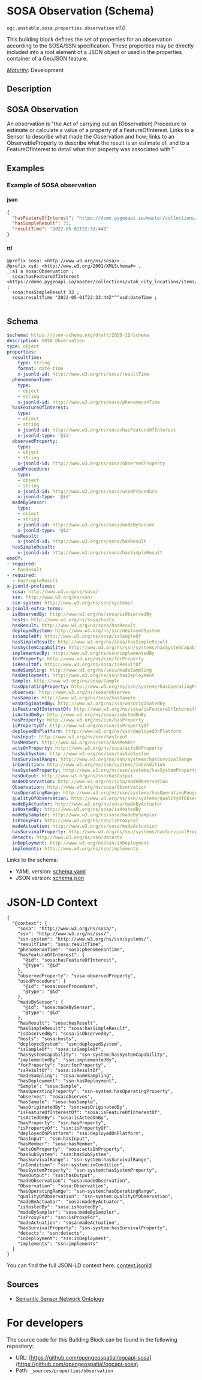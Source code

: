 
# SOSA Observation (Schema)

`ogc.unstable.sosa.properties.observation` *v1.0*

This building block defines the set of properties for an observation according to the SOSA/SSN specification. These properties may be directly included into a root element of a JSON object or used in the properties container of a GeoJSON feature.

[*Maturity*](https://github.com/cportele/ogcapi-building-blocks#building-block-maturity): Development

## Description

## SOSA Observation

An observation is "the Act of carrying out an (Observation) Procedure to estimate or calculate a value 
of a property of a FeatureOfInterest. Links to a Sensor to describe what made the Observation and how;
links to an ObservableProperty to describe what the result is an estimate of, and to a FeatureOfInterest
to detail what that property was associated with."
## Examples

### Example of SOSA observation
#### json
```json
{ 
  "hasFeatureOfInterest": "https://demo.pygeoapi.io/master/collections/utah_city_locations/items/Salem",
  "hasSimpleResult": 33,
  "resultTime": "2022-05-01T22:33:44Z"
}
```

#### ttl
```ttl
@prefix sosa: <http://www.w3.org/ns/sosa/> .
@prefix xsd: <http://www.w3.org/2001/XMLSchema#> .
_:a1 a sosa:Observation ;
  sosa:hasFeatureOfInterest <https://demo.pygeoapi.io/master/collections/utah_city_locations/items/Salem> ;
  sosa:hasSimpleResult 33 ;
  sosa:resultTime "2022-05-01T22:33:44Z"^^xsd:dateTime ;
.
```

## Schema

```yaml
$schema: https://json-schema.org/draft/2020-12/schema
description: SOSA Observation
type: object
properties:
  resultTime:
    type: string
    format: date-time
    x-jsonld-id: http://www.w3.org/ns/sosa/resultTime
  phenomenonTime:
    type:
    - object
    - string
    x-jsonld-id: http://www.w3.org/ns/sosa/phenomenonTime
  hasFeatureOfInterest:
    type:
    - object
    - string
    x-jsonld-id: http://www.w3.org/ns/sosa/hasFeatureOfInterest
    x-jsonld-type: '@id'
  observedProperty:
    type:
    - object
    - string
    x-jsonld-id: http://www.w3.org/ns/sosa/observedProperty
  usedProcedure:
    type:
    - object
    - string
    x-jsonld-id: http://www.w3.org/ns/sosa/usedProcedure
    x-jsonld-type: '@id'
  madeBySensor:
    type:
    - object
    - string
    x-jsonld-id: http://www.w3.org/ns/sosa/madeBySensor
    x-jsonld-type: '@id'
  hasResult:
    x-jsonld-id: http://www.w3.org/ns/sosa/hasResult
  hasSimpleResult:
    x-jsonld-id: http://www.w3.org/ns/sosa/hasSimpleResult
oneOf:
- required:
  - hasResult
- required:
  - hasSimpleResult
x-jsonld-prefixes:
  sosa: http://www.w3.org/ns/sosa/
  ssn: http://www.w3.org/ns/ssn/
  ssn-system: http://www.w3.org/ns/ssn/systems/
x-jsonld-extra-terms:
  isObservedBy: http://www.w3.org/ns/sosa/isObservedBy
  hosts: http://www.w3.org/ns/sosa/hosts
  hasResult: http://www.w3.org/ns/sosa/hasResult
  deployedSystem: http://www.w3.org/ns/ssn/deployedSystem
  isSampleOf: http://www.w3.org/ns/sosa/isSampleOf
  hasSimpleResult: http://www.w3.org/ns/sosa/hasSimpleResult
  hasSystemCapability: http://www.w3.org/ns/ssn/systems/hasSystemCapability
  implementedBy: http://www.w3.org/ns/ssn/implementedBy
  forProperty: http://www.w3.org/ns/ssn/forProperty
  isResultOf: http://www.w3.org/ns/sosa/isResultOf
  madeSampling: http://www.w3.org/ns/sosa/madeSampling
  hasDeployment: http://www.w3.org/ns/ssn/hasDeployment
  Sample: http://www.w3.org/ns/sosa/Sample
  hasOperatingProperty: http://www.w3.org/ns/ssn/systems/hasOperatingProperty
  observes: http://www.w3.org/ns/sosa/observes
  hasSample: http://www.w3.org/ns/sosa/hasSample
  wasOriginatedBy: http://www.w3.org/ns/ssn/wasOriginatedBy
  isFeatureOfInterestOf: http://www.w3.org/ns/sosa/isFeatureOfInterestOf
  isActedOnBy: http://www.w3.org/ns/sosa/isActedOnBy
  hasProperty: http://www.w3.org/ns/ssn/hasProperty
  isPropertyOf: http://www.w3.org/ns/ssn/isPropertyOf
  deployedOnPlatform: http://www.w3.org/ns/ssn/deployedOnPlatform
  hasInput: http://www.w3.org/ns/ssn/hasInput
  hasMember: http://www.w3.org/ns/sosa/hasMember
  actsOnProperty: http://www.w3.org/ns/sosa/actsOnProperty
  hasSubSystem: http://www.w3.org/ns/ssn/hasSubSystem
  hasSurvivalRange: http://www.w3.org/ns/ssn/systems/hasSurvivalRange
  inCondition: http://www.w3.org/ns/ssn/systems/inCondition
  hasSystemProperty: http://www.w3.org/ns/ssn/systems/hasSystemProperty
  hasOutput: http://www.w3.org/ns/ssn/hasOutput
  madeObservation: http://www.w3.org/ns/sosa/madeObservation
  Observation: http://www.w3.org/ns/sosa/Observation
  hasOperatingRange: http://www.w3.org/ns/ssn/systems/hasOperatingRange
  qualityOfObservation: http://www.w3.org/ns/ssn/systems/qualityOfObservation
  madeByActuator: http://www.w3.org/ns/sosa/madeByActuator
  isHostedBy: http://www.w3.org/ns/sosa/isHostedBy
  madeBySampler: http://www.w3.org/ns/sosa/madeBySampler
  isProxyFor: http://www.w3.org/ns/ssn/isProxyFor
  madeActuation: http://www.w3.org/ns/sosa/madeActuation
  hasSurvivalProperty: http://www.w3.org/ns/ssn/systems/hasSurvivalProperty
  detects: http://www.w3.org/ns/ssn/detects
  inDeployment: http://www.w3.org/ns/ssn/inDeployment
  implements: http://www.w3.org/ns/ssn/implements

```

Links to the schema:

* YAML version: [schema.yaml](https://opengeospatial.github.io/bblocks/annotated-schemas/unstable/sosa/properties/observation/schema.json)
* JSON version: [schema.json](https://opengeospatial.github.io/bblocks/annotated-schemas/unstable/sosa/properties/observation/schema.yaml)


# JSON-LD Context

```jsonld
{
  "@context": {
    "sosa": "http://www.w3.org/ns/sosa/",
    "ssn": "http://www.w3.org/ns/ssn/",
    "ssn-system": "http://www.w3.org/ns/ssn/systems/",
    "resultTime": "sosa:resultTime",
    "phenomenonTime": "sosa:phenomenonTime",
    "hasFeatureOfInterest": {
      "@id": "sosa:hasFeatureOfInterest",
      "@type": "@id"
    },
    "observedProperty": "sosa:observedProperty",
    "usedProcedure": {
      "@id": "sosa:usedProcedure",
      "@type": "@id"
    },
    "madeBySensor": {
      "@id": "sosa:madeBySensor",
      "@type": "@id"
    },
    "hasResult": "sosa:hasResult",
    "hasSimpleResult": "sosa:hasSimpleResult",
    "isObservedBy": "sosa:isObservedBy",
    "hosts": "sosa:hosts",
    "deployedSystem": "ssn:deployedSystem",
    "isSampleOf": "sosa:isSampleOf",
    "hasSystemCapability": "ssn-system:hasSystemCapability",
    "implementedBy": "ssn:implementedBy",
    "forProperty": "ssn:forProperty",
    "isResultOf": "sosa:isResultOf",
    "madeSampling": "sosa:madeSampling",
    "hasDeployment": "ssn:hasDeployment",
    "Sample": "sosa:Sample",
    "hasOperatingProperty": "ssn-system:hasOperatingProperty",
    "observes": "sosa:observes",
    "hasSample": "sosa:hasSample",
    "wasOriginatedBy": "ssn:wasOriginatedBy",
    "isFeatureOfInterestOf": "sosa:isFeatureOfInterestOf",
    "isActedOnBy": "sosa:isActedOnBy",
    "hasProperty": "ssn:hasProperty",
    "isPropertyOf": "ssn:isPropertyOf",
    "deployedOnPlatform": "ssn:deployedOnPlatform",
    "hasInput": "ssn:hasInput",
    "hasMember": "sosa:hasMember",
    "actsOnProperty": "sosa:actsOnProperty",
    "hasSubSystem": "ssn:hasSubSystem",
    "hasSurvivalRange": "ssn-system:hasSurvivalRange",
    "inCondition": "ssn-system:inCondition",
    "hasSystemProperty": "ssn-system:hasSystemProperty",
    "hasOutput": "ssn:hasOutput",
    "madeObservation": "sosa:madeObservation",
    "Observation": "sosa:Observation",
    "hasOperatingRange": "ssn-system:hasOperatingRange",
    "qualityOfObservation": "ssn-system:qualityOfObservation",
    "madeByActuator": "sosa:madeByActuator",
    "isHostedBy": "sosa:isHostedBy",
    "madeBySampler": "sosa:madeBySampler",
    "isProxyFor": "ssn:isProxyFor",
    "madeActuation": "sosa:madeActuation",
    "hasSurvivalProperty": "ssn-system:hasSurvivalProperty",
    "detects": "ssn:detects",
    "inDeployment": "ssn:inDeployment",
    "implements": "ssn:implements"
  }
}
```

You can find the full JSON-LD context here:
[context.jsonld](https://opengeospatial.github.io/bblocks/annotated-schemas/unstable/sosa/properties/observation/context.jsonld)

## Sources

* [Semantic Sensor Network Ontology](https://www.w3.org/TR/vocab-ssn/)

# For developers

The source code for this Building Block can be found in the following repository:

* URL: [https://github.com/opengeospatial/ogcapi-sosa](https://github.com/opengeospatial/ogcapi-sosa)
* Path: `_sources/properties/observation`


